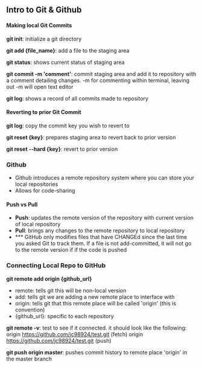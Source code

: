 ## Intro to Git & Github

#### Making local Git Commits

**git init**: initialize a git directory

**git add {file_name}**: add a file to the staging area

**git status**: shows current status of staging area 

**git commit -m 'comment'**: commit staging area and add it to repository with a comment detailing changes. -m for commenting within terminal, leaving out -m will open text editor

**git log**: shows a record of all commits made to repository

#### Reverting to prior Git Commit

**git log**: copy the commit key you wish to revert to

**git reset {key}**: prepares staging area to revert back to prior version

**git reset --hard {key}**: revert to prior version

### Github
* Github introduces a remote repository system where you can store your local repositories
* Allows for code-sharing

#### Push vs Pull
* **Push**: updates the remote version of the repository with current version of local repository
* **Pull**: brings any changes to the remote repository to local repository
* *** GitHub only modifies files that have CHANGEd since the last time you asked Git to track them. If a file is  not add-committed, it will not go to the remote version if if the code is pushed

### Connecting Local Repo to GitHub

**git remote add origin {github_url}**
 * remote: tells git this will be non-local version
 * add: tells git we are adding a new remote place to interface with 
 * origin: tells git that this remote place will be called 'origin' (this is convention)
 * {github_url}: specific to each repository

**git remote -v**: test to see if it connected. it should look like the following:  
origin	https://github.com/jc98924/test.git (fetch)
origin	https://github.com/jc98924/test.git (push)

**git push origin master**: pushes commit history to remote place 'origin' in the master branch


